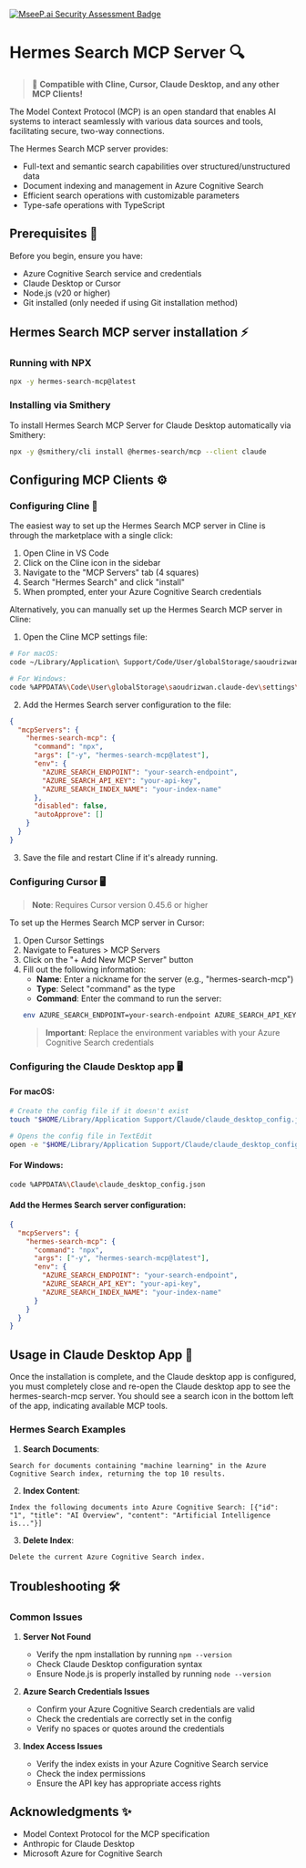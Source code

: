 [![MseeP.ai Security Assessment Badge](https://mseep.net/pr/cognitive-stack-hermes-search-mcp-badge.png)](https://mseep.ai/app/cognitive-stack-hermes-search-mcp)

# Hermes Search MCP Server 🔍

> 🔌 **Compatible with Cline, Cursor, Claude Desktop, and any other MCP Clients!**

The Model Context Protocol (MCP) is an open standard that enables AI systems to interact seamlessly with various data sources and tools, facilitating secure, two-way connections.

The Hermes Search MCP server provides:

* Full-text and semantic search capabilities over structured/unstructured data
* Document indexing and management in Azure Cognitive Search
* Efficient search operations with customizable parameters
* Type-safe operations with TypeScript

## Prerequisites 🔧

Before you begin, ensure you have:

* Azure Cognitive Search service and credentials
* Claude Desktop or Cursor
* Node.js (v20 or higher)
* Git installed (only needed if using Git installation method)

## Hermes Search MCP server installation ⚡

### Running with NPX

```bash
npx -y hermes-search-mcp@latest
```

### Installing via Smithery

To install Hermes Search MCP Server for Claude Desktop automatically via Smithery:

```bash
npx -y @smithery/cli install @hermes-search/mcp --client claude
```

## Configuring MCP Clients ⚙️

### Configuring Cline 🤖

The easiest way to set up the Hermes Search MCP server in Cline is through the marketplace with a single click:

1. Open Cline in VS Code
2. Click on the Cline icon in the sidebar
3. Navigate to the "MCP Servers" tab (4 squares)
4. Search "Hermes Search" and click "install"
5. When prompted, enter your Azure Cognitive Search credentials

Alternatively, you can manually set up the Hermes Search MCP server in Cline:

1. Open the Cline MCP settings file:
```bash
# For macOS:
code ~/Library/Application\ Support/Code/User/globalStorage/saoudrizwan.claude-dev/settings/cline_mcp_settings.json

# For Windows:
code %APPDATA%\Code\User\globalStorage\saoudrizwan.claude-dev\settings\cline_mcp_settings.json
```

2. Add the Hermes Search server configuration to the file:
```json
{
  "mcpServers": {
    "hermes-search-mcp": {
      "command": "npx",
      "args": ["-y", "hermes-search-mcp@latest"],
      "env": {
        "AZURE_SEARCH_ENDPOINT": "your-search-endpoint",
        "AZURE_SEARCH_API_KEY": "your-api-key",
        "AZURE_SEARCH_INDEX_NAME": "your-index-name"
      },
      "disabled": false,
      "autoApprove": []
    }
  }
}
```

3. Save the file and restart Cline if it's already running.

### Configuring Cursor 🖥️

> **Note**: Requires Cursor version 0.45.6 or higher

To set up the Hermes Search MCP server in Cursor:

1. Open Cursor Settings
2. Navigate to Features > MCP Servers
3. Click on the "+ Add New MCP Server" button
4. Fill out the following information:
   * **Name**: Enter a nickname for the server (e.g., "hermes-search-mcp")
   * **Type**: Select "command" as the type
   * **Command**: Enter the command to run the server:
   ```bash
   env AZURE_SEARCH_ENDPOINT=your-search-endpoint AZURE_SEARCH_API_KEY=your-api-key AZURE_SEARCH_INDEX_NAME=your-index-name npx -y hermes-search-mcp@latest
   ```
   > **Important**: Replace the environment variables with your Azure Cognitive Search credentials

### Configuring the Claude Desktop app 🖥️

#### For macOS:
```bash
# Create the config file if it doesn't exist
touch "$HOME/Library/Application Support/Claude/claude_desktop_config.json"

# Opens the config file in TextEdit
open -e "$HOME/Library/Application Support/Claude/claude_desktop_config.json"
```

#### For Windows:
```bash
code %APPDATA%\Claude\claude_desktop_config.json
```

#### Add the Hermes Search server configuration:
```json
{
  "mcpServers": {
    "hermes-search-mcp": {
      "command": "npx",
      "args": ["-y", "hermes-search-mcp@latest"],
      "env": {
        "AZURE_SEARCH_ENDPOINT": "your-search-endpoint",
        "AZURE_SEARCH_API_KEY": "your-api-key",
        "AZURE_SEARCH_INDEX_NAME": "your-index-name"
      }
    }
  }
}
```

## Usage in Claude Desktop App 🎯

Once the installation is complete, and the Claude desktop app is configured, you must completely close and re-open the Claude desktop app to see the hermes-search-mcp server. You should see a search icon in the bottom left of the app, indicating available MCP tools.

### Hermes Search Examples

1. **Search Documents**:
```
Search for documents containing "machine learning" in the Azure Cognitive Search index, returning the top 10 results.
```

2. **Index Content**:
```
Index the following documents into Azure Cognitive Search: [{"id": "1", "title": "AI Overview", "content": "Artificial Intelligence is..."}]
```

3. **Delete Index**:
```
Delete the current Azure Cognitive Search index.
```

## Troubleshooting 🛠️

### Common Issues

1. **Server Not Found**
   * Verify the npm installation by running `npm --version`
   * Check Claude Desktop configuration syntax
   * Ensure Node.js is properly installed by running `node --version`

2. **Azure Search Credentials Issues**
   * Confirm your Azure Cognitive Search credentials are valid
   * Check the credentials are correctly set in the config
   * Verify no spaces or quotes around the credentials

3. **Index Access Issues**
   * Verify the index exists in your Azure Cognitive Search service
   * Check the index permissions
   * Ensure the API key has appropriate access rights

## Acknowledgments ✨

* Model Context Protocol for the MCP specification
* Anthropic for Claude Desktop
* Microsoft Azure for Cognitive Search 